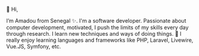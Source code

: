 👋 Hi,

I’m Amadou from Senegal ✨. I'm a software developer.
Passionate about computer development, motivated, I push the limits of my skills every day through research.
I learn new techniques and ways of doing things.
🌱 I really enjoy learning languages and frameworks like PHP, Laravel, Livewire, Vue.JS, Symfony, etc.

